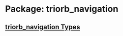 # Package: triorb_navigation


## [triorb_navigation Types](../TriOrb-ROS2-Types/triorb_navigation/README.md)